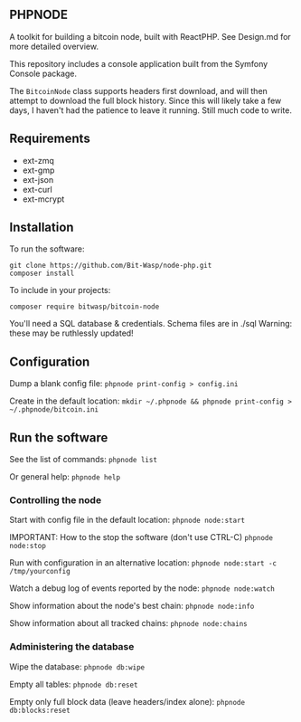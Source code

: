 
## PHPNODE

A toolkit for building a bitcoin node, built with ReactPHP. See Design.md for more detailed overview.

This repository includes a console application built from the Symfony Console package.
 
The `BitcoinNode` class supports headers first download, and will then attempt to download the full block history. Since this will likely take a few days, I haven't had the patience to leave it running. Still much code to write.
 
## Requirements 

* ext-zmq
* ext-gmp
* ext-json
* ext-curl
* ext-mcrypt

## Installation

To run the software:

    git clone https://github.com/Bit-Wasp/node-php.git
    composer install

To include in your projects:

    composer require bitwasp/bitcoin-node


You'll need a SQL database & credentials. Schema files are in ./sql
Warning: these may be ruthlessly updated!

## Configuration

Dump a blank config file:
`phpnode print-config > config.ini`

Create in the default location:
`mkdir ~/.phpnode && phpnode print-config > ~/.phpnode/bitcoin.ini`

## Run the software

See the list of commands: 
`phpnode list`

Or general help:
`phpnode help`

### Controlling the node 

Start with config file in the default location:
`phpnode node:start`

IMPORTANT: How to the stop the software (don't use CTRL-C)
`phpnode node:stop`

Run with configuration in an alternative location:
`phpnode node:start -c /tmp/yourconfig`

Watch a debug log of events reported by the node:
`phpnode node:watch`

Show information about the node's best chain:
`phpnode node:info`

Show information about all tracked chains:
`phpnode node:chains`


### Administering the database

Wipe the database:
`phpnode db:wipe`

Empty all tables:
`phpnode db:reset`

Empty only full block data (leave headers/index alone):
`phpnode db:blocks:reset`
